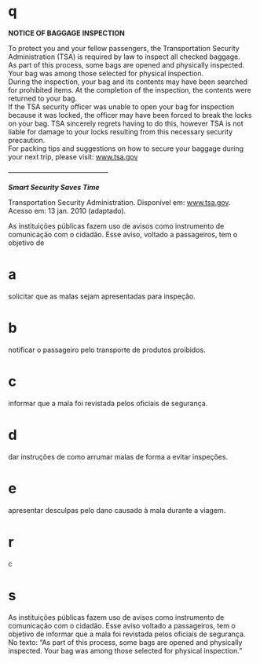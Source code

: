 # q
**NOTICE OF BAGGAGE INSPECTION**

To protect you and your fellow passengers, the Transportation Security Administration (TSA) is required by law to inspect all checked baggage.\
As part of this process, some bags are opened and physically inspected. Your bag was among those selected for physical inspection.\
During the inspection, your bag and its contents may have been searched for prohibited items. At the completion of the inspection, the contents were returned to your bag.\
If the TSA security officer was unable to open your bag for inspection because it was locked, the officer may have been forced to break the locks on your bag. TSA sincerely regrets having to do this, however TSA is not liable for damage to your locks resulting from this necessary security precaution.\
For packing tips and suggestions on how to secure your baggage during your next trip, please visit: www.tsa.gov

–––––––––––––––––––––––––––––

***Smart Security Saves Time***

Transportation Security Administration. Disponível em: www.tsa.gov. Acesso em: 13 jan. 2010 (adaptado).

As instituições públicas fazem uso de avisos como instrumento de comunicação com o cidadão. Esse aviso, voltado a passageiros, tem o objetivo de

# a
solicitar que as malas sejam apresentadas para inspeção.

# b
notificar o passageiro pelo transporte de produtos proibidos.

# c
informar que a mala foi revistada pelos oficiais de segurança.

# d
dar instruções de como arrumar malas de forma a evitar inspeções.

# e
apresentar desculpas pelo dano causado à mala durante a viagem.

# r
c

# s
As instituições públicas fazem uso de avisos como instrumento de comunicação com o cidadão. Esse aviso voltado a passageiros, tem o objetivo de informar que a mala foi revistada pelos oficiais de segurança. No texto: “As part of this process, some bags are opened and physically inspected. Your bag was among those selected for physical inspection.”
